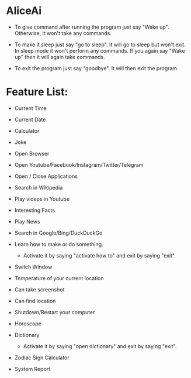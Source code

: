 # AliceAi
* To give command after running the program just say "Wake up". Otherwise, it won't take any commands.

* To make it sleep just say "go to sleep". It will go to sleep but won't exit. In sleep mode it won't perform any commands. If you again say "Wake up" then it will again take commands.

* To exit the program just say "goodbye". It will then exit the program.

# Feature List:
* Current Time
* Current Date
* Calculator
* Joke
* Open Browser
* Open Youtube/Facebook/Instagram/Twitter/Telegram
* Open / Close Applications
* Search in Wikipedia
* Play videos in Youtube
* Interesting Facts
* Play News
* Search in Google/Bing/DuckDuckGo
* Learn how to make or do something. 
  * Activate it by saying "activate how to" and exit by saying "exit".
    
* Switch Window
* Temperature of your current location
* Can take screenshot
* Can find location
* Shutdown/Restart your computer
* Horoscope
* Dictionary
  * Activate it by saying "open dictionary" and exit by saying "exit".
  
* Zodiac Sign Calculator
* System Report